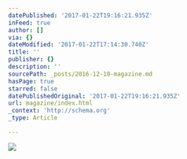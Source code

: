 ```yaml
---
datePublished: '2017-01-22T19:16:21.935Z'
inFeed: true
author: []
via: {}
dateModified: '2017-01-22T17:14:30.740Z'
title: ''
publisher: {}
description: ''
sourcePath: _posts/2016-12-10-magazine.md
hasPage: true
starred: false
datePublishedOriginal: '2017-01-22T19:16:21.935Z'
url: magazine/index.html
_context: 'http://schema.org'
_type: Article

---
```

![](https://the-grid-user-content.s3-us-west-2.amazonaws.com/426a0687-1aa1-4c2b-b396-ea647310648e.jpg)